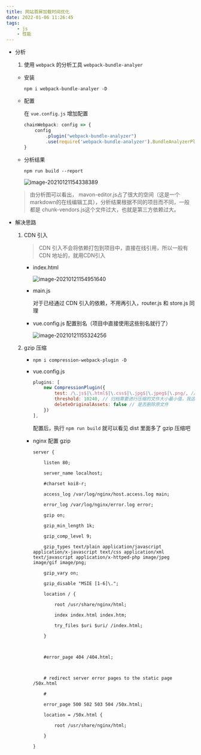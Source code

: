 ```yaml
---
title: 网站首屏加载时间优化
date: 2022-01-06 11:26:45
tags: 
    - js
    - 性能
---
```

- 分析

  1. 使用 `webpack` 的分析工具 `webpack-bundle-analyer`
    <!--more-->
     - 安装

       `npm i webpack-bundle-analyer -D`

     - 配置

       在 `vue.config.js` 增加配置

       ```js
       chainWebpack: config => {
           config
               .plugin("webpack-bundle-analyzer")
               .use(require('webpack-bundle-analyzer').BundleAnalyzerPlugin)
       }
       ```

     - 分析结果

       `npm run build --report`

       ![image-20210121154338389](https://gitee.com/buxiaoxing/image-bed/raw/master/img/image-20210121154338389.png)

  > 由分析图可以看出， mavon-editor.js占了很大的空间（这是一个markdown的在线编辑工具），分析结果根据不同的项目而不同，一般都是 chunk-vendors.js这个文件过大，也就是第三方依赖过大。

- 解决思路

  1. CDN 引入

     > CDN 引入不会将依赖打包到项目中，直接在线引用，所以一般有 CDN 地址的，就用CDN引入

     - index.html

       ![image-20210121154951640](https://gitee.com/buxiaoxing/image-bed/raw/master/img/image-20210121154951640.png)

     - main.js

       对于已经通过 CDN 引入的依赖，不用再引入，router.js 和 store.js 同理

     - vue.config.js 配置别名（项目中直接使用这些别名就行了）

        ![image-20210121155324256](https://gitee.com/buxiaoxing/image-bed/raw/master/img/image-20210121155324256.png)

  2. gzip 压缩

     - `npm i compression-webpack-plugin -D`

     - vue.config.js

       ```js
       plugins: [
           new CompressionPlugin({
               test: /\.js$|\.html$|\.css$|\.jpg$|\.jpeg$|\.png/, // 需要压缩的文件类型
               threshold: 10240, // 归档需要进行压缩的文件大小最小值，我这个是10K以上的进行压缩
               deleteOriginalAssets: false // 是否删除原文件
           })
       ],
       ```

       配置后，执行 `npm run build` 就可以看见 dist 里面多了 gzip 压缩吧

     - nginx 配置 gzip

       ```
       server {
         
           listen 80;
       
           server_name localhost;
       
           #charset koi8-r;
       
           access_log /var/log/nginx/host.access.log main;
       
           error_log /var/log/nginx/error.log error;
       
           gzip on;  
       
           gzip_min_length 1k;
       
           gzip_comp_level 9;
       
           gzip_types text/plain application/javascript application/x-javascript text/css application/xml text/javascript application/x-httped-php image/jpeg image/gif image/png;
       
           gzip_vary on;
       
           gzip_disable "MSIE [1-6]\.";
       
           location / {
       
               root /usr/share/nginx/html;
       
               index index.html index.htm;
       
               try_files $uri $uri/ /index.html;
       
           }
       
       
       
           #error_page 404 /404.html;
       
       
       
           # redirect server error pages to the static page /50x.html
       
           #
       
           error_page 500 502 503 504 /50x.html;
       
           location = /50x.html {
       
               root /usr/share/nginx/html;
       
           }
         
       }
       
       ```

